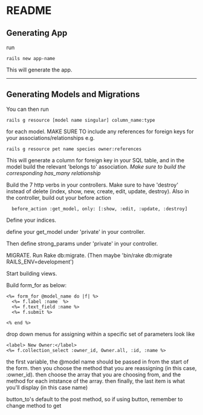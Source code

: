 # README

## Generating App

run
```
rails new app-name
```

This will generate the app.

---

## Generating Models and Migrations

You can then run
```
rails g resource [model name singular] column_name:type
```
for each model. MAKE SURE TO include any references for foreign keys for your associations/relationships
e.g.
```
rails g resource pet name species owner:references
```

This will generate a column for foreign key in your SQL table, and in the model build the relevant 'belongs to' association. *Make sure to build the corresponding has_many relationship*

Build the 7 http verbs in your controllers. Make sure to have 'destroy' instead of delete (index, show, new, create, edit, update, destroy). Also in the controller, build out your before action
```
  before_action :get_model, only: [:show, :edit, :update, :destroy]
```

Define your indices.

define your get_model under 'private' in your controller.

Then define strong_params under 'private' in your controller.

MIGRATE. Run Rake db:migrate. (Then maybe 'bin/rake db:migrate RAILS_ENV=development')

Start building views.

Build form_for as below:

```
<%= form_for @model_name do |f| %>
  <%= f.label :name  %>
  <%= f.text_field :name %>
  <%= f.submit %>

<% end %>
```

drop down menus for assigning within a specific set of parameters look like

```
<label> New Owner:</label>
<%= f.collection_select :owner_id, Owner.all, :id, :name %>
```
the first variable, the @model name should be passed in from the start of the form. then you choose the method that you are reassigning (in this case, :owner_id). then choose the array that you are choosing from, and the method for each intstance of the array. then finally, the last item is what you'll display (in this case name)

button_to's default to the post method, so if using button, remember to change method to get
